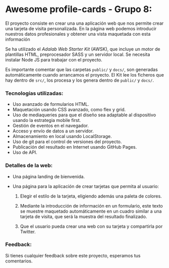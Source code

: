 # Awesome profile-cards - Grupo 8:

El proyecto consiste en crear una una aplicación web que nos permite crear una tarjeta de visita personalizada. En la página web podemos introducir nuestros datos profesionales y obtener una vista maquetada con esta información

Se ha utilizado el _Adalab Web Starter Kit_ (AWSK), que incluye un motor de plantillas HTML, preprocesador SASS y un servidor local. Se necesita instalar Node JS para trabajar con el proyecto.

Es importante comentar que las carpetas `public/` y `docs/`, son generadas automáticamente cuando arrancamos el proyecto. El Kit lee los ficheros que hay dentro de `src/`, los procesa y los genera dentro de `public/` y `docs/`.

### Tecnologías utilizadas:

- Uso avanzado de formularios HTML.
- Maquetación usando CSS avanzado, como flex y grid.
- Uso de mediaqueries para que el diseño sea adaptable al dispositivo usando la estrategia mobile first.
- Gestión de eventos en el navegador.
- Acceso y envío de datos a un servidor.
- Almacenamiento en local usando LocalStorage.
- Uso de git para el control de versiones del proyecto.
- Publicación del resultado en Internet usando GitHub Pages.
- Uso de API.

### Detalles de la web:

- Una página landing de bienvenida.
- Una página para la aplicación de crear tarjetas que permita al usuario:

  1. Elegir el estilo de la tarjeta, eligiendo además una paleta de colores.

  2. Mediante la introducción de información en un formulario, este texto se muestre maquetado automáticamente en un cuadro similar a una tarjeta de visita, que será la muestra del resultado finalizado.

  3. Que el usuario pueda crear una web con su tarjeta y compartirla por Twitter.

### Feedback:

Si tienes cualquier feedback sobre este proyecto, esperamos tus comentarios.
